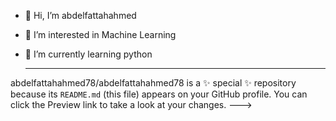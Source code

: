 - 👋 Hi, I’m abdelfattahahmed
- 👀 I’m interested in Machine Learning
- 🌱 I’m currently learning python

  --------------------------------------------------
abdelfattahahmed78/abdelfattahahmed78 is a ✨ special ✨ repository because its `README.md` (this file) appears on your GitHub profile.
You can click the Preview link to take a look at your changes.
--->
